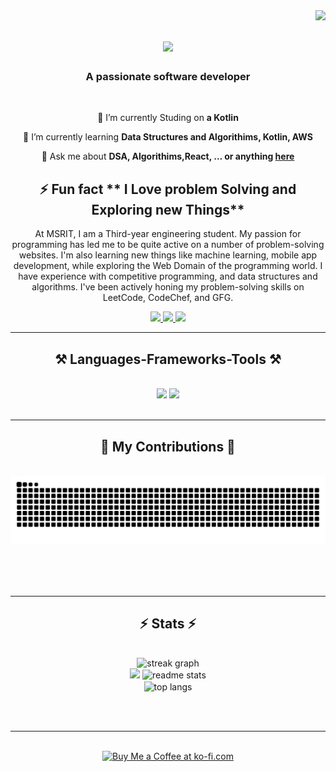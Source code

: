 <img align="right" src="https://visitor-badge.laobi.icu/badge?page_id=kishan9535.kishan9535" />

<h1 align="center">
    <img src="https://readme-typing-svg.herokuapp.com/?font=Righteous&size=35&center=true&vCenter=true&width=500&height=70&duration=4000&lines=Hi+There!+👋;+I'm+Kishan+Kumar!;" />
</h1>

<h3 align="center">A passionate software developer  </h3>

<br/>

<div align="center">
 
 🔭 I’m currently Studing on **a Kotlin**
 
 🌱 I’m currently learning **Data Structures and Algorithims, Kotlin, AWS**

💬 Ask me about **DSA, Algorithims,React, ... or anything [here](https://github.com/kishan9535/kishan9535/issues)**


⚡ Fun fact ** I Love problem Solving and Exploring new Things**
----------------

At MSRIT, I am a Third-year engineering student. My passion for programming has led me to be quite active on a number of problem-solving websites. I'm also learning new things like machine learning, mobile app development, while exploring the Web Domain of the programming world.
I have experience with competitive programming, and data structures and algorithms. I've been actively honing my problem-solving skills on LeetCode, CodeChef, and GFG.


 </div>
 
<div align="center"> 
  <a href="mailto:pedro.sales.kkishankumarn@gmail.com">
    <img src="https://img.shields.io/badge/Gmail-333333?style=for-the-badge&logo=gmail&logoColor=red" />
  </a>
  <a href="https://in.linkedin.com/in/kishan-kumar-n-855058234" target="_blank">
    <img src="https://img.shields.io/badge/LinkedIn-0077B5?style=for-the-badge&logo=linkedin&logoColor=white" target="_blank" />
  </a>
  <a href="https://github.com/kishan9535" target="_blank">
     <img src="https://img.shields.io/badge/Portfolio-FF5722?style=for-the-badge&logo=todoist&logoColor=white" target="_blank" /> <!-- sqlite, safari, google-chrome are other good icon options -->
  </a>
</div>

 <hr/>
 
<h2 align="center">⚒️ Languages-Frameworks-Tools ⚒️</h2>
<br/>
<div align="center">
    <img src="https://skillicons.dev/icons?i=react,bootstrap,mui,html,css,vscode,github,figma,tailwind,git,r" />
    <img src="https://skillicons.dev/icons?i=nodejs,python,javascript,typescript,express,firebase,mongodb,c,java,nextjs,mysql,flask" /><br>
</div>

<br/>
<hr/>

<div align="center">
  <h2>🐍 My Contributions 🐍</h2>
  <br>
  <img alt="snake eating my contributions" src="https://raw.githubusercontent.com/kishan9535/kishan9535/output/github-contribution-grid-snake.svg" />
  
  
  <br/><br/><br/>
</div>

<hr/>

<h2 align="center">⚡ Stats ⚡</h2>
<br>
<div align=center>
  <img src="https://streak-stats.demolab.com?user=kishan9535&locale=en&mode=daily&theme=dark&hide_border=false&border_radius=5&order=3" height="" alt="streak graph"  />
  <div align=center>
  <img width=390 src="https://github-readme-streak-stats.vercel.app/?user=kishan9535&count_private=true&theme=react&border_radius=10" />
  <img width=390 src="https://github-readme-stats.vercel.app/api?username=kishan9535&count_private=true&show_icons=true&theme=react&rank_icon=github&border_radius=10" alt="readme stats" />
  <br/>
  <img width=325 align="center" src="https://github-readme-stats.vercel.app/api/top-langs/?username=kishan9535&hide=HTML&langs_count=8&layout=compact&theme=react&border_radius=10&size_weight=0.5&count_weight=0.5&exclude_repo=github-readme-stats" alt="top langs" />
</div>

</div>

<br/><br/>

<hr/>

<br/>

<div align="center">
<a href='https://ko-fi.com/kishan_17#paypalModal' target='_blank'><img height='64' style='border:0px;height:64px;' src='https://storage.ko-fi.com/cdn/kofi1.png?v=3' border='0' alt='Buy Me a Coffee at ko-fi.com' /></a>
</div>

<br/>
